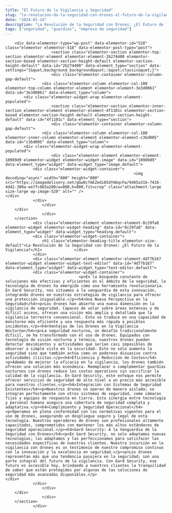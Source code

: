 ```yaml
---
title: "El Futuro de la Vigilancia y Seguridad"
slug: "la-revolucion-de-la-seguridad-con-drones-el-futuro-de-la-vigilancia"
date: "2024-01-24"
description: "La Revolución de la Seguridad con Drones: ¿El Futuro de la Vigilancia?				 				 				 				 									En la búsqueda constante de soluciones más efectivas y eficie..."
tags: ["seguridad", "guardias", "empresa de seguridad"]
---
```


		<div data-elementor-type="wp-post" data-elementor-id="518" class="elementor elementor-518" data-elementor-post-type="post">
						<section class="elementor-section elementor-top-section elementor-element elementor-element-2b274400 elementor-section-boxed elementor-section-height-default elementor-section-height-default" data-id="2b274400" data-element_type="section" data-settings="{&quot;background_background&quot;:&quot;classic&quot;}">
						<div class="elementor-container elementor-column-gap-default">
					<div class="elementor-column elementor-col-100 elementor-top-column elementor-element elementor-element-3e3d0061" data-id="3e3d0061" data-element_type="column">
			<div class="elementor-widget-wrap elementor-element-populated">
						<section class="elementor-section elementor-inner-section elementor-element elementor-element-4f1101c elementor-section-boxed elementor-section-height-default elementor-section-height-default" data-id="4f1101c" data-element_type="section">
						<div class="elementor-container elementor-column-gap-default">
					<div class="elementor-column elementor-col-100 elementor-inner-column elementor-element elementor-element-c3bd005" data-id="c3bd005" data-element_type="column">
			<div class="elementor-widget-wrap elementor-element-populated">
						<div class="elementor-element elementor-element-10989d9 elementor-widget elementor-widget-image" data-id="10989d9" data-element_type="widget" data-widget_type="image.default">
				<div class="elementor-widget-container">
															<img decoding="async" width="800" height="800" src="https://imagedelivery.net/gGw8cfmEZedi85dYm6qcFw/9465a31b-7416-4d42-309a-ee7fc0b5a200/w=800,h=800,fit=crop" class="attachment-large size-large wp-image-520" alt="" />															</div>
				</div>
					</div>
		</div>
					</div>
		</section>
				<div class="elementor-element elementor-element-8c29fa8 elementor-widget elementor-widget-heading" data-id="8c29fa8" data-element_type="widget" data-widget_type="heading.default">
				<div class="elementor-widget-container">
					<h1 class="elementor-heading-title elementor-size-default">La Revolución de la Seguridad con Drones: ¿El Futuro de la Vigilancia?</h1>				</div>
				</div>
				<div class="elementor-element elementor-element-4d77b167 elementor-widget elementor-widget-text-editor" data-id="4d77b167" data-element_type="widget" data-widget_type="text-editor.default">
				<div class="elementor-widget-container">
									<p>En la búsqueda constante de soluciones más efectivas y eficientes en el ámbito de la seguridad, la tecnología de drones ha emergido como una herramienta revolucionaria. En Gard Security, nos situamos a la vanguardia de esta innovación, integrando drones en nuestras estrategias de vigilancia para ofrecer una protección inigualable.</p><h4>Una Nueva Perspectiva en la Seguridad</h4><p>Los drones han abierto una nueva dimensión en la vigilancia de seguridad. Capaces de volar sobre áreas extensas y de difícil acceso, ofrecen una visión más amplia y detallada que la vigilancia terrestre convencional. Esto se traduce en una capacidad de monitoreo más eficiente y una respuesta más rápida a posibles incidentes.</p><h4>Ventajas de los Drones en la Vigilancia Nocturna</h4><p>La seguridad nocturna, un desafío tradicionalmente difícil, se ha transformado con el uso de drones. Equipados con tecnología de visión nocturna y térmica, nuestros drones pueden detectar movimientos y actividades que serían casi imposibles de observar a simple vista en la oscuridad. Esto no solo aumenta la seguridad sino que también actúa como un poderoso disuasivo contra actividades ilícitas.</p><h4>Eficiencia y Reducción de Costos</h4><p>Además de mejorar la eficacia en la vigilancia, los drones también ofrecen una solución más económica. Reemplazar o complementar guardias nocturnos con drones reduce los costos operativos sin sacrificar la calidad de la vigilancia. En Gard Security, este enfoque nos permite ofrecer servicios de seguridad de alto nivel a un precio más accesible para nuestros clientes.</p><h4>Integración con Sistemas de Seguridad Existentes</h4><p>Nuestros drones no operan de manera aislada; se integran perfectamente con otros sistemas de seguridad, como cámaras fijas y equipos de respuesta en tierra. Esta sinergia entre tecnología y personal humano asegura una cobertura de seguridad completa y adaptativa.</p><h4>Cumplimiento y Seguridad Operacional</h4><p>Operamos en plena conformidad con las normativas vigentes para el uso de drones, asegurando un despliegue seguro y legal de esta tecnología. Nuestros operadores de drones son profesionales altamente capacitados, comprometidos con mantener los más altos estándares de seguridad operacional.</p><h4>Gard Security: A la Vanguardia de la Seguridad con Drones</h4><p>En Gard Security, no solo adoptamos nuevas tecnologías; las adaptamos y las perfeccionamos para satisfacer las necesidades específicas de nuestros clientes. Nuestra incursión en la vigilancia con drones es un testimonio de nuestro compromiso continuo con la innovación y la excelencia en seguridad.</p><p>Los drones representan más que una tendencia pasajera en la seguridad; son una parte integral del futuro de la vigilancia. Con Gard Security, ese futuro es accesible hoy, brindando a nuestros clientes la tranquilidad de saber que están protegidos por algunas de las soluciones de seguridad más avanzadas disponibles.</p>								</div>
				</div>
					</div>
		</div>
					</div>
		</section>
				</div>
		